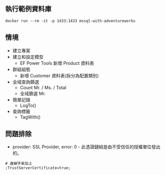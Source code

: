 ## 執行範例資料庫
```
docker run --rm -it -p 1433:1433 mssql-with-adventureworks
```

## 情境
- 建立專案
- 建立和設定模型
  - EF Power Tools 新增 Product 資料表
- 群組組態
  - 新增 Customer 資料表(拆分為配置類別)
- 全域查詢篩選
  - Count Mr. / Ms. / Total
  - 全域篩選 Mr. 
- 簡單記錄
  - LogTo()
- 查詢標籤
  - TagWith()

## 問題排除

- provider: SSL Provider, error: 0 - 此憑證鏈結是由不受信任的授權單位發出的。
```
# 連線字串加上
;TrustServerCertificate=true;
```
